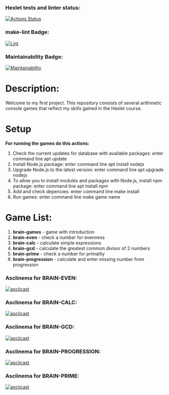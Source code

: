### Hexlet tests and linter status:

[![Actions Status](https://github.com/Snuskin/frontend-project-lvl1/workflows/hexlet-check/badge.svg)](https://github.com/Snuskin/frontend-project-lvl1/actions)

### make-lint Badge:

[![Lint](https://github.com/Snuskin/frontend-project-lvl1/workflows/make-lint/badge.svg)](https://github.com/Snuskin/frontend-project-lvl1/actions)

### Maintainability Badge:

[![Maintainability](https://api.codeclimate.com/v1/badges/a99a88d28ad37a79dbf6/maintainability)](https://codeclimate.com/github/Snuskin/frontend-project-lvl1/maintainability)

# Description:

Welcome to my first project.  This repository consists of several arithmetic console games that reflect my skills gained in the Hexlet course.

# Setup

**For running the games do this actions:**

1. Check the current updates for database with available packages: enter command line apt update
2. Install Node.js package: enter command line apt install nodejs
3. Upgrade Node.js to the latest version: enter command line apt upgrade nodejs
4. To allow you to install modules and packages with Node.js, install npm package: enter command line apt install npm
5. Add and check depencies: enter command line make install
6. Run games: enter command line make game name

# Game List:

1. **brain-games** - game with introduction
2. **brain-even** - check a number for evenness 
3. **brain-calc** - calculate simple expressions
4. **brain-gcd** - calculate the greatest common divisor of 2 numbers
5. **brain-prime** - check a number for primality
6. **brain-progression** - calculate and enter missing number from progression

### Asclinema for BRAIN-EVEN:

[![asciicast](https://asciinema.org/a/9DYsskGkHp1dsLqVki7ABrtbQ.svg)](https://asciinema.org/a/9DYsskGkHp1dsLqVki7ABrtbQ)

### Asclinema for BRAIN-CALC:

[![asciicast](https://asciinema.org/a/PJCxqNjWQkdNToVVRwE4dMXB4.svg)](https://asciinema.org/a/PJCxqNjWQkdNToVVRwE4dMXB4)

### Asclinema for BRAIN-GCD:

[![asciicast](https://asciinema.org/a/UsrztjYx8M5BKFWbYmABWCoEC.svg)](https://asciinema.org/a/UsrztjYx8M5BKFWbYmABWCoEC)

### Asclinema for BRAIN-PROGRESSION:

[![asciicast](https://asciinema.org/a/GsP9uORijgaJo1456A1NfWipZ.svg)](https://asciinema.org/a/GsP9uORijgaJo1456A1NfWipZ)

### Asclinema for BRAIN-PRIME:

[![asciicast](https://asciinema.org/a/kc5xFfLPpHlpDGzr2uH8i5FKv.svg)](https://asciinema.org/a/kc5xFfLPpHlpDGzr2uH8i5FKv)